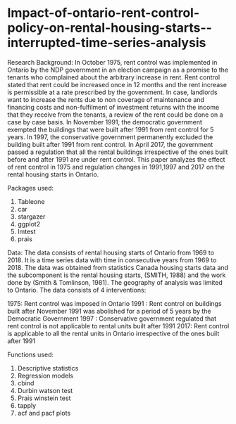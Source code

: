 # Impact-of-ontario-rent-control-policy-on-rental-housing-starts--interrupted-time-series-analysis

Research Background: In October 1975, rent control was implemented in Ontario by the NDP government in an election campaign as a promise to the tenants who complained about the arbitrary increase in rent. Rent control stated that rent could be increased once in 12 months and the rent increase is permissible at a rate prescribed by the government. In case, landlords want to increase the rents due to non coverage of maintenance and financing costs and non-fulfilment of investment returns with the income that they receive from the tenants, a review of the rent could be done on a case by case basis. In November 1991, the democratic government exempted the buildings that were built after 1991 from rent control for 5 years. In 1997, the conservative government permanently excluded the building built after 1991 from rent control. In April 2017, the government passed a regulation that all the rental buildings irrespective of the ones built before and after 1991 are under rent control. This paper analyzes the effect of rent control in 1975 and regulation changes in 1991,1997 and 2017 on the rental housing starts in Ontario.

Packages used:

1. Tableone
2. car
3. stargazer
4. ggplot2
5. lmtest
6. prais

Data: The data consists of rental housing starts of Ontario from 1969 to 2018. It is a time series data with time in consecutive years from 1969 to 2018. The data was obtained from statistics Canada housing starts data and the subcomponent is the rental housing starts, (SMITH, 1988) and the work done by (Smith & Tomlinson, 1981). The geography of analysis was limited to Ontario. The data consists of 4 interventions:

1975:  Rent control was imposed in Ontario
1991 : Rent control on buildings built after November 1991 was abolished for a period of 5 years by the Democratic Government 
1997 : Conservative government regulated that rent control is not applicable to rental units built after 1991
2017:  Rent control is applicable to all the rental units in Ontario irrespective of the ones built after 1991

Functions used:
1. Descriptive statistics
2. Regression models
3. cbind
4. Durbin watson test
5. Prais winstein test
6. tapply
7. acf and pacf plots
